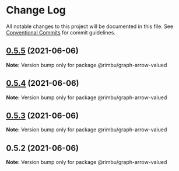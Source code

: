# Change Log

All notable changes to this project will be documented in this file.
See [Conventional Commits](https://conventionalcommits.org) for commit guidelines.

## [0.5.5](https://github.com/rimbu-org/rimbu/compare/@rimbu/graph-arrow-valued@0.5.4...@rimbu/graph-arrow-valued@0.5.5) (2021-06-06)

**Note:** Version bump only for package @rimbu/graph-arrow-valued





## [0.5.4](https://github.com/rimbu-org/rimbu/compare/@rimbu/graph-arrow-valued@0.5.3...@rimbu/graph-arrow-valued@0.5.4) (2021-06-06)

**Note:** Version bump only for package @rimbu/graph-arrow-valued





## [0.5.3](https://github.com/rimbu-org/rimbu/compare/@rimbu/graph-arrow-valued@0.5.2...@rimbu/graph-arrow-valued@0.5.3) (2021-06-06)

**Note:** Version bump only for package @rimbu/graph-arrow-valued





## 0.5.2 (2021-06-06)

**Note:** Version bump only for package @rimbu/graph-arrow-valued
